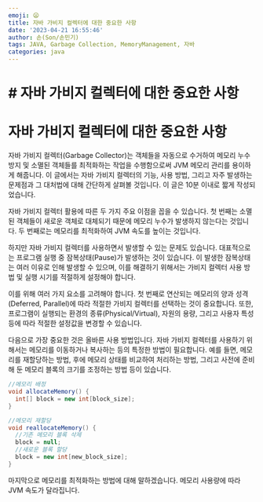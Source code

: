 ```yaml
---
emoji: 😦
title: 자바 가비지 컬렉터에 대한 중요한 사항
date: '2023-04-21 16:55:46'
author: 손(Son/손민기)
tags: JAVA, Garbage Collection, MemoryManagement, 자바
categories: java
---
```

# # 자바 가비지 컬렉터에 대한 중요한 사항


# 자바 가비지 컬렉터에 대한 중요한 사항
자바 가비지 컬렉터(Garbage Collector)는 객체들을 자동으로 수거하여 메모리 누수 방지 및 소멸된 객체들를 최적화하는 작업을 수행함으로써 JVM 메모리 관리를 용이하게 해줍니다. 
이 글에서는 자바 가비지 컬렉터의 기능, 사용 방법, 그리고 자주 발생하는 문제점과 그 대처법에 대해 간단하게 살펴볼 것입니다. 이 글은 10분 이내로 짧게 작성되었습니다.

자바 가비지 컬렉터 활용에 따른 두 가지 주요 이점을 꼽을 수 있습니다. 첫 번째는 소멸된 객체들이 새로운 객체로 대체되기 때문에 메모리 누수가 발생하지 않는다는 것입니다. 두 번째로는 메모리를 최적화하여 JVM 속도를 높이는 것입니다.

하지만 자바 가비지 컬렉터를 사용하면서 발생할 수 있는 문제도 있습니다. 대표적으로는 프로그램 실행 중 잠복상태(Pause)가 발생하는 것이 있습니다. 이 발생한 잠복상태는 여러 이유로 인해 발생할 수 있으며, 이를 해결하기 위해서는 가비지 컬렉터 사용 방법 및 실행 시기를 적절하게 설정해야 합니다.

이를 위해 여러 가지 요소를 고려해야 합니다. 첫 번째로 연산되는 메모리의 양과 성격(Deferred, Parallel)에 따라 적절한 가비지 컬렉터를 선택하는 것이 중요합니다. 또한, 프로그램이 실행되는 환경의 종류(Physical/Virtual), 자원의 용량, 그리고 사용자 특성 등에 따라 적절한 설정값을 변경할 수 있습니다.

다음으로 가장 중요한 것은 올바른 사용 방법입니다. 자바 가비지 컬렉터를 사용하기 위해서는 메모리를 이동하거나 복사하는 등의 특정한 방법이 필요합니다. 예를 들면, 메모리를 재할당하는 방법, 후에 메모리 상태를 비교하여 처리하는 방법, 그리고 사전에 준비해 둔 메모리 블록의 크기를 조정하는 방법 등이 있습니다.

```java
//메모리 배정
void allocateMemory() {
  int[] block = new int[block_size];
}

//메모리 재할당
void reallocateMemory() {
  //기존 메모리 블록 삭제
  block = null;
  //새로운 블록 할당
  block = new int[new_block_size];
}
```

마지막으로 메모리를 최적화하는 방법에 대해 말하겠습니다. 메모리 사용량에 따라 JVM 속도가 달라집니다.